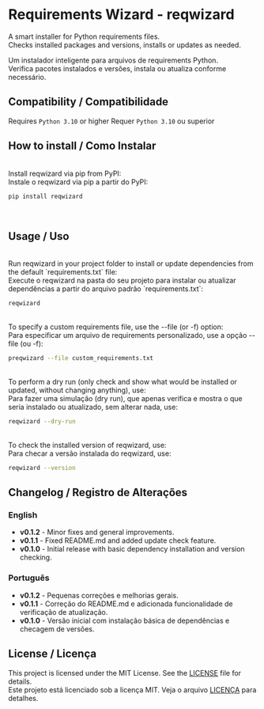 # Requirements Wizard - reqwizard

A smart installer for Python requirements files.  
Checks installed packages and versions, installs or updates as needed.

Um instalador inteligente para arquivos de requirements Python.  
Verifica pacotes instalados e versões, instala ou atualiza conforme necessário.

## Compatibility / Compatibilidade

Requires `Python 3.10` or higher
Requer `Python 3.10` ou superior

## How to install / Como Instalar
<br>
Install reqwizard via pip from PyPI:<br>
Instale o reqwizard via pip a partir do PyPI:

```bash
pip install reqwizard
```
<br>

## Usage / Uso
<br>
Run reqwizard in your project folder to install or update dependencies from the default `requirements.txt` file:<br>  
Execute o reqwizard na pasta do seu projeto para instalar ou atualizar dependências a partir do arquivo padrão `requirements.txt`:

```bash
reqwizard
```  
<br>
To specify a custom requirements file, use the --file (or -f) option:<br> 
Para especificar um arquivo de requirements personalizado, use a opção --file (ou -f):

```bash
preqwizard --file custom_requirements.txt
```
<br>
To perform a dry run (only check and show what would be installed or updated, without changing anything), use:<br>  
 Para fazer uma simulação (dry run), que apenas verifica e mostra o que seria instalado ou atualizado, sem alterar nada, use:

```bash
reqwizard --dry-run
```
<br>
To check the installed version of reqwizard, use:<br> 
Para checar a versão instalada do reqwizard, use:

```bash
reqwizard --version
```

## Changelog / Registro de Alterações

### English
- **v0.1.2** - Minor fixes and general improvements.
- **v0.1.1** - Fixed README.md and added update check feature.
- **v0.1.0** - Initial release with basic dependency installation and version checking.

### Português
- **v0.1.2** - Pequenas correções e melhorias gerais.
- **v0.1.1** - Correção do README.md e adicionada funcionalidade de verificação de atualização.
- **v0.1.0** - Versão inicial com instalação básica de dependências e checagem de versões.

## License / Licença

This project is licensed under the MIT License. See the [LICENSE](https://github.com/mreddwolf/reqwizard/blob/main/LICENSE) file for details.  
Este projeto está licenciado sob a licença MIT. Veja o arquivo [LICENÇA](https://github.com/mreddwolf/reqwizard/blob/main/LICENSE) para detalhes.